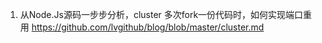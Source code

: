 1. 从Node.Js源码一步步分析，cluster 多次fork一份代码时，如何实现端口重用 https://github.com/lvgithub/blog/blob/master/cluster.md